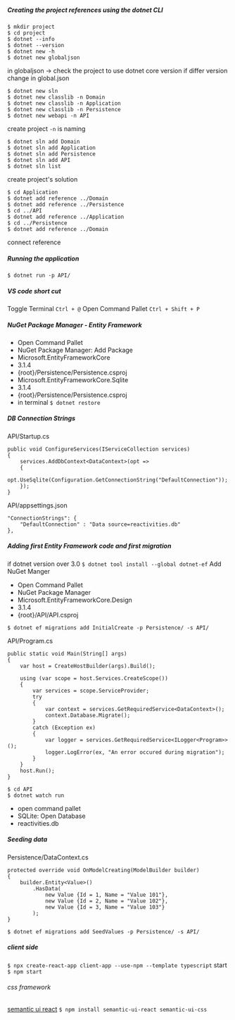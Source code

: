 ##### Creating the project references using the dotnet CLI

```
$ mkdir project
$ cd project
$ dotnet --info
$ dotnet --version
$ dotnet new -h
$ dotnet new globaljson
```
in globaljson -> check the project to use dotnet core version
if differ version
change in global.json

```
$ dotnet new sln
$ dotnet new classlib -n Domain
$ dotnet new classlib -n Application
$ dotnet new classlib -n Persistence
$ dotnet new webapi -n API
```
create project
`-n` is naming

```
$ dotnet sln add Domain
$ dotnet sln add Application
$ dotnet sln add Persistence
$ dotnet sln add API
$ dotnet sln list
```
create project's solution

```
$ cd Application
$ dotnet add reference ../Domain
$ dotnet add reference ../Persistence
$ cd ../API
$ dotnet add reference ../Application
$ cd ../Persistence
$ dotnet add reference ../Domain
```
connect reference

##### Running the application
```
$ dotnet run -p API/
```

##### VS code short cut
Toggle Terminal `Ctrl + @`
Open Command Pallet `Ctrl + Shift + P`

##### NuGet Package Manager - Entity Framework
- Open Command Pallet
- NuGet Package Manager: Add Package
- Microsoft.EntityFrameworkCore
- 3.1.4
- {root}/Persistence/Persistence.csproj
- Microsoft.EntityFrameworkCore.Sqlite
- 3.1.4
- {root}/Persistence/Persistence.csproj
- in terminal `$ dotnet restore`

##### DB Connection Strings
API/Startup.cs
```
public void ConfigureServices(IServiceCollection services)
{
    services.AddDbContext<DataContext>(opt =>
    {
        opt.UseSqlite(Configuration.GetConnectionString("DefaultConnection"));
    });
}
```
API/appsettings.json
```
"ConnectionStrings": {
    "DefaultConnection" : "Data source=reactivities.db"
},
```

##### Adding first Entity Framework code and first migration
if dotnet version over 3.0
`$ dotnet tool install --global dotnet-ef`
Add NuGet Manger
- Open Command Pallet
- NuGet Package Manager
- Microsoft.EntityFrameworkCore.Design
- 3.1.4
- {root}/API/API.csproj

`$ dotnet ef migrations add InitialCreate -p Persistence/ -s API/`

API/Program.cs
```
public static void Main(String[] args)
{
    var host = CreateHostBuilder(args).Build();

    using (var scope = host.Services.CreateScope())
    {
        var services = scope.ServiceProvider;
        try
        {
            var context = services.GetRequiredService<DataContext>();
            context.Database.Migrate();
        }
        catch (Exception ex)
        {
            var logger = services.GetRequiredService<ILogger<Program>>();
            logger.LogError(ex, "An error occured during migration");
        }
    }
    host.Run();
}
```
```
$ cd API
$ dotnet watch run
```
- open command pallet
- SQLite: Open Database
- reactivities.db

##### Seeding data
Persistence/DataContext.cs
```
protected override void OnModelCreating(ModelBuilder builder)
{
    builder.Entity<Value>()
        .HasData(
            new Value {Id = 1, Name = "Value 101"},
            new Value {Id = 2, Name = "Value 102"},
            new Value {Id = 3, Name = "Value 103"}
        );
}
```
`$ dotnet ef migrations add SeedValues -p Persistence/ -s API/`

##### client side
`$ npx create-react-app client-app --use-npm --template typescript`
start
`$ npm start`

###### css framework
[semantic ui react](https://react.semantic-ui.com/)
`$ npm install semantic-ui-react semantic-ui-css`
